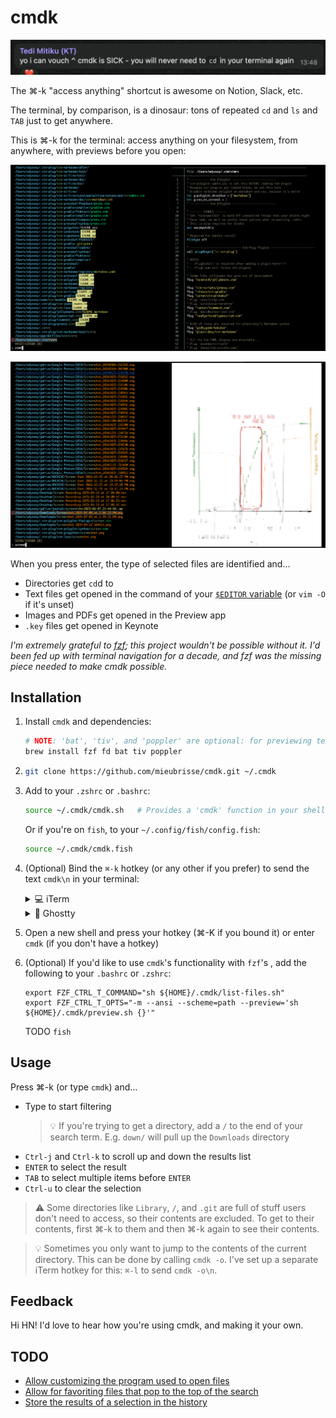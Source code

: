 cmdk
====

![](./testimony.png)

The ⌘-k "access anything" shortcut is awesome on Notion, Slack, etc.

The terminal, by comparison, is a dinosaur: tons of repeated `cd` and `ls` and `TAB` just to get anywhere.

This is ⌘-k for the terminal: access anything on your filesystem, from anywhere, with previews before you open:

![](./demo.png)

![](./demo2.png)

When you press enter, the type of selected files are identified and...

- Directories get `cd`d to
- Text files get opened in the command of your [`$EDITOR` variable](https://bash.cyberciti.biz/guide/$EDITOR_variable) (or `vim -O` if it's unset)
- Images and PDFs get opened in the Preview app
- `.key` files get opened in Keynote

_I'm extremely grateful to [fzf](https://github.com/junegunn/fzf); this project wouldn't be possible without it. I'd been fed up with terminal navigation for a decade, and fzf was the missing piece needed to make cmdk possible._

Installation
------------
1. Install `cmdk` and dependencies:
   ```sh
   # NOTE: 'bat', 'tiv', and 'poppler' are optional: for previewing text, image, and PDF files respectively
   brew install fzf fd bat tiv poppler
   ```
2. ```sh
   git clone https://github.com/mieubrisse/cmdk.git ~/.cmdk
   ```
3. Add to your `.zshrc` or `.bashrc`:
   ```sh
   source ~/.cmdk/cmdk.sh   # Provides a 'cmdk' function in your shell
   ```
   Or if you're on `fish`, to your `~/.config/fish/config.fish`:
   ```sh
   source ~/.cmdk/cmdk.fish
   ```
4. (Optional) Bind the `⌘-k` hotkey (or any other if you prefer) to send the text `cmdk\n` in your terminal:
   <details>
   <summary>💻 iTerm</summary>
   
   `Settings → Profiles → Keys → Keybindings → + → Send Text`, then binding `⌘-k` to send the text `cmdk\n`
   
   </details>
   <details>
   <summary>👻 Ghostty</summary>
   
   ```
   # ~/.config/ghostty/config  (or $XDG_CONFIG_HOME/ghostty/config)
   keybind = cmd+k=text:cmdk\r
   ```
   
   </details>
5. Open a new shell and press your hotkey (⌘-K if you bound it) or enter `cmdk` (if you don't have a hotkey)
6. (Optional) If you'd like to use `cmdk`'s functionality with `fzf`'s <Ctrl-T>, add the following to your `.bashrc` or `.zshrc`:
   ```
   export FZF_CTRL_T_COMMAND="sh ${HOME}/.cmdk/list-files.sh"
   export FZF_CTRL_T_OPTS="-m --ansi --scheme=path --preview='sh ${HOME}/.cmdk/preview.sh {}'"
   ```
   TODO `fish` 

Usage
-----
Press ⌘-k (or type `cmdk`) and...

- Type to start filtering
  > 💡 If you're trying to get a directory, add a `/` to the end of your search term. E.g. `down/` will pull up the `Downloads` directory
- `Ctrl-j` and `Ctrl-k` to scroll up and down the results list
- `ENTER` to select the result
- `TAB` to select multiple items before `ENTER`
- `Ctrl-u` to clear the selection

> ⚠️ Some directories like `Library`, `/`, and `.git` are full of stuff users don't need to access, so their contents are excluded. To get to their contents, first ⌘-k to them and then ⌘-k again to see their contents.

> 💡 Sometimes you only want to jump to the contents of the current directory. This can be done by calling `cmdk -o`. I've set up a separate iTerm hotkey for this: `⌘-l` to send `cmdk -o\n`.

Feedback
--------
Hi HN! I'd love to hear how you're using cmdk, and making it your own.

TODO
----
- [Allow customizing the program used to open files](https://github.com/mieubrisse/cmdk/issues/4)
- [Allow for favoriting files that pop to the top of the search](https://github.com/mieubrisse/cmdk/issues/5)
- [Store the results of a selection in the history](https://github.com/mieubrisse/cmdk/issues/1)
